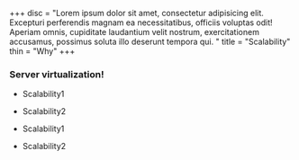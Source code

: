 +++
disc = "Lorem ipsum dolor sit amet, consectetur adipisicing elit. Excepturi perferendis magnam ea necessitatibus, officiis voluptas odit! Aperiam omnis, cupiditate laudantium velit nostrum, exercitationem accusamus, possimus soluta illo deserunt tempora qui. "
title = "Scalability"
thin = "Why"
+++


### Server virtualization!

* Scalability1

* Scalability2

* Scalability1

* Scalability2


